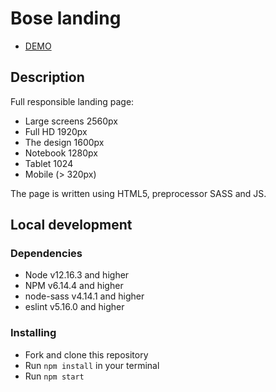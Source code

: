
# Bose landing
- [DEMO](https://addkiwi.github.io/bose-landing/)
## Description

Full responsible landing page:
- Large screens 2560px
- Full HD 1920px
- The design 1600px
- Notebook 1280px
- Tablet 1024
- Mobile (> 320px)

The page is written using HTML5, preprocessor SASS and JS.
## Local development

### Dependencies
* Node v12.16.3 and higher
* NPM v6.14.4 and higher
* node-sass v4.14.1 and higher
* eslint v5.16.0 and higher



### Installing
* Fork and clone this repository
* Run `npm install` in your terminal
* Run `npm start`
